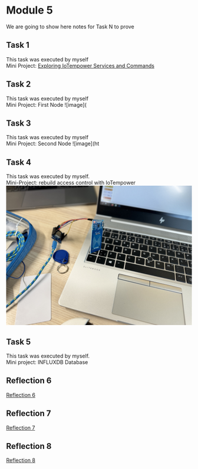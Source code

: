 # Module 5
We are going to show here notes for Task N to prove


## Task 1

This task was executed by myself   
Mini Project: [Exploring IoTempower Services and Commands](https://github.com/Minnie1st/iot-portfolio-minnie/blob/main/Module05/Exploring%20IoTempower%20Services%20and%20Commands.md#miniproject-exploring-iotempower-services-and-commands)



## Task 2

This task was executed by myself  
Mini Project: First Node
![image](




## Task 3

This task was executed by myself  
Mini Project: Second Node
![image](ht


## Task 4

This task was executed by myself.  
Mini-Project: rebuild access control with IoTempower
![image](https://github.com/Minnie1st/iot-portfolio-minnie/blob/main/Module04/pic/IMG_0036.jpg?raw=true)


## Task 5

This task was executed by myself.   
Mini project: INFLUXDB Database

## Reflection 6
[Reflection 6](../Reflections/ref06.md)

## Reflection 7
[Reflection 7](../Reflections/ref07.md)

## Reflection 8
[Reflection 8](../Reflections/ref08.md)

